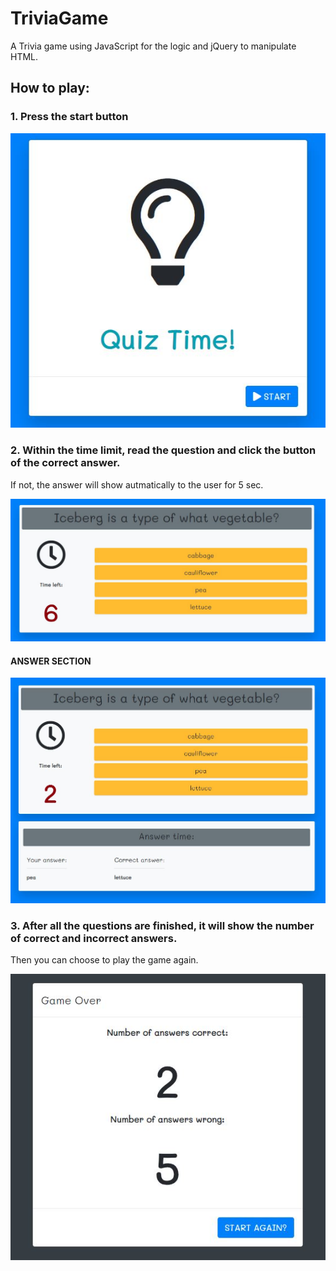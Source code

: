 # TriviaGame
 A Trivia game using JavaScript for the logic and jQuery to manipulate HTML.

## How to play:

### 1. Press the start button

![Start screen](assets/images/1.JPG)

### 2. Within the time limit, read the question and click the button of the correct answer. 
If not, the answer will show autmatically to the user for 5 sec.

![Question screen](assets/images/2.JPG)

#### ANSWER SECTION
![Answer screen](assets/images/2-5.JPG)

### 3. After all the questions are finished, it will show the number of correct and incorrect answers.
Then you can choose to play the game again.

![Results screen](assets/images/3.JPG)
